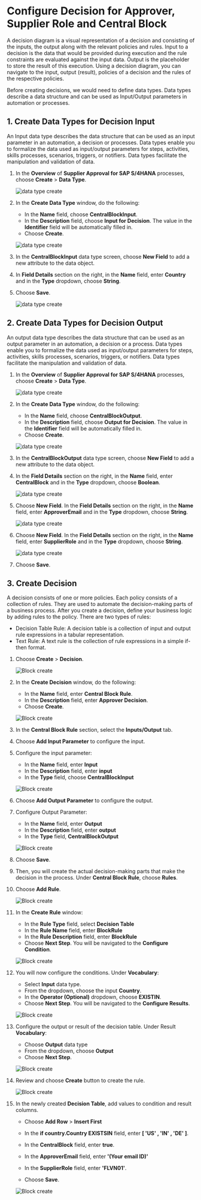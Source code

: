 # Configure Decision for Approver, Supplier Role and Central Block

A decision diagram is a visual representation of a decision and consisting of the inputs, the output along with the relevant policies and rules. Input to a decision is the data that would be provided during execution and the rule constraints are evaluated against the input data. Output is the placeholder to store the result of this execution. Using a decision diagram, you can navigate to the input, output (result), policies of a decision and the rules of the respective policies.

Before creating decisions, we would need to define data types. Data types describe a data structure and can be used as Input/Output parameters in automation or processes.

## 1. Create Data Types for Decision Input

An Input data type describes the data structure that can be used as an input parameter in an automation, a decision or processes. Data types enable you to formalize the data used as input/output parameters for steps, activities, skills processes, scenarios, triggers, or notifiers. Data types facilitate the manipulation and validation of data.

1. In the **Overview** of **Supplier Approval for SAP S/4HANA** processes, choose **Create** > **Data Type**.

    ![data type create](./images/data_type_lobby.png)

2. In the **Create Data Type** window, do the following:
    - In the **Name** field, choose **CentralBlockInput**.
    - In the **Description** field, choose **Input for Decision**. The value in the **Identifier** field will be automatically filled in.
    - Choose **Create**.

    ![data type create](./images/data_type_lobby_input_1.png)

3. In the **CentralBlockInput** data type screen, choose **New Field** to add a new attribute to the data object.

4. In **Field Details** section on the right, in the **Name** field, enter **Country** and in the **Type** dropdown, choose **String**.

5. Choose **Save**.

    ![data type create](./images/data_type_lobby_input.png)

## 2. Create Data Types for Decision Output

An output data type describes the data structure that can be used as an output parameter in an automation, a decision or a process. Data types enable you to formalize the data used as input/output parameters for steps, activities, skills processes, scenarios, triggers, or notifiers. Data types facilitate the manipulation and validation of data.

1. In the **Overview** of **Supplier Approval for SAP S/4HANA** processes, choose **Create** > **Data Type**.

    ![data type create](./images/data_type_lobby.png)

2. In the **Create Data Type** window, do the following:
    - In the **Name** field, choose **CentralBlockOutput**.
    - In the **Description** field, choose **Output for Decision**. The value in the **Identifier** field will be automatically filled in.
    - Choose **Create**.

    ![data type create](./images/data_type_lobby_output.png)

3. In the **CentralBlockOutput** data type screen, choose **New Field** to add a new attribute to the data object.

4. In the **Field Details** section on the right, in the **Name** field, enter **CentralBlock** and in the **Type** dropdown, choose **Boolean**.

    ![data type create](./images/data_type_lobby_input_block.png)

5. Choose **New Field**. In the **Field Details** section on the right, in the **Name** field, enter **ApproverEmail** and in the **Type** dropdown, choose **String**.

    ![data type create](./images/data_type_lobby_input_email.png)

6. Choose **New Field**. In the **Field Details** section on the right, in the **Name** field, enter **SupplierRole** and in the **Type** dropdown, choose **String**.

    ![data type create](./images/data_type_lobby_input_role.png)

7. Choose **Save**.

## 3. Create Decision

A decision consists of one or more policies. Each policy consists of a collection of rules. They are used to automate the decision-making parts of a business process. After you create a decision, define your business logic by adding rules to the policy. There are two types of rules:
- Decision Table Rule: A decision table is a collection of input and output rule expressions in a tabular representation.
- Text Rule: A text rule is the collection of rule expressions in a simple if-then format.

1. Choose **Create** > **Decision**.

    ![Block create](./images/decision_lobby_1.png)

2. In the **Create Decision** window, do the following:
    - In the **Name** field, enter **Central Block Rule**.
    - In the **Description** field, enter **Approver Decision**. 
    - Choose **Create**.

    ![Block create](./images/decision_lobby_2.png)

3. In the **Central Block Rule** section, select the **Inputs/Output** tab. 

4. Choose **Add Input Parameter** to configure the input.

5. Configure the input parameter:
    - In the **Name** field, enter **Input**
    - In the **Description** field, enter **input**
    - In the **Type** field, choose **CentralBlockInput**

    ![Block create](./images/Block_rule_input.png)

6. Choose **Add Output Parameter** to configure the output.

7. Configure Output Parameter:
    - In the **Name** field, enter **Output**
    - In the **Description** field, enter **output**
    - In the **Type** field, **CentralBlockOutput**

    ![Block create](./images/Block_rule_output.png)

8. Choose **Save**.

9. Then, you will create the actual decision-making parts that make the decision in the process. Under **Central Block Rule**, choose **Rules**.

10. Choose **Add Rule**.

    ![Block create](./images/Add_rule.png)

11. In the **Create Rule** window:
    - In the **Rule Type** field, select **Decision Table**
    - In the **Rule Name** field, enter **BlockRule**
    - In the **Rule Description** field, enter **BlockRule**
    - Choose **Next Step**. You will be navigated to the **Configure Condition**.

    ![Block create](./images/Add_rule_step1.png)

12. You will now configure the conditions. Under **Vocabulary**:
    - Select **Input** data type.
    - From the dropdown, choose the input **Country**.
    - In the **Operator (Optional)** dropdown, choose **EXISTIN**.
    - Choose **Next Step**. You will be navigated to the **Configure Results**.

    ![Block create](./images/rule_input_add.png)

13. Configure the output or result of the decision table. Under Result **Vocabulary**:
    - Choose **Output** data type
    - From the dropdown, choose **Output**
    - Choose **Next Step**.

    ![Block create](./images/decision_rules_output_cond.png)

14. Review and choose **Create** button to create the rule. 

    ![Block create](./images/Add_rule_review_step.png)

15. In the newly created **Decision Table**, add values to condition and result columns.

    - Choose **Add Row** > **Insert First**

    - In the **if country.Country EXISTSIN** field, enter **[ 'US' , 'IN' , 'DE' ]**.

    - In the **CentralBlock** field, enter **true**.

    - In the **ApproverEmail** field, enter **'(Your email ID)'**     

    - In the **SupplierRole** field, enter **'FLVN01'**.

    -  Choose **Save**.

    ![Block create](./images/Decision_table.png)













